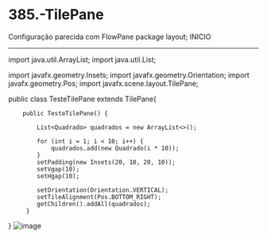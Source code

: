 # 385.-TilePane
Configuração parecida com FlowPane
package layout;
INICIO
____________________________________
import java.util.ArrayList;
import java.util.List;

import javafx.geometry.Insets;
import javafx.geometry.Orientation;
import javafx.geometry.Pos;
import javafx.scene.layout.TilePane;

public class TesteTilePane extends TilePane{

		public TesteTilePane() {

			List<Quadrado> quadrados = new ArrayList<>();
			
			for (int i = 1; i < 10; i++) {
				quadrados.add(new Quadrado(i * 10));
			}
			setPadding(new Insets(20, 10, 20, 10));
			setVgap(10);
			setHgap(10);
			
			setOrientation(Orientation.VERTICAL);
			setTileAlignment(Pos.BOTTOM_RIGHT);
			getChildren().addAll(quadrados);
		 }		
}
![image](https://user-images.githubusercontent.com/95525963/153687167-d12cba56-3841-4727-8b29-19911573797a.png)
